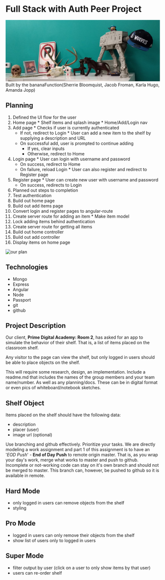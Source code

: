 Full Stack with Auth Peer Project
=================================
![our shelf](tauShelf.png)
Built by the bananaFunction(Sherrie Bloomquist, Jacob Froman, Karla Hugo, Amanda Jopp)

Planning
--------
1. Defined the UI flow for the user
  1. Home page
    * Shelf items and splash image
    * Home/Add/Login nav
  2. Add page
    * Checks if user is currently authenticated
      * If not, redirect to Login
    * User can add a new item to the shelf by supplying a description and URL
      * On successful add, user is prompted to continue adding
        * If yes, clear inputs
        * Otherwise, redirect to Home
  3. Login page
    * User can login with username and password
      * On success, redirect to Home
      * On failure, reload Login
    * User can also register and redirect to Register page
  4. Register page
    * User can create new user with username and password
      * On success, redirects to Login
2. Planned out steps to completion
  1. Test authentication
  2. Build out home page
  3. Build out add items page
  4. Convert login and register pages to angular-route
  5. Create server route for adding an item
    * Make item model
  6. Lock adding items behind authentication
  7. Create server route for getting all items
  8. Build out home controller
  9. Build out add controller
  10. Display items on home page

![our plan](plan.JPG)

Technologies
------------
* Mongo
* Express
* Angular
* Node
* Passport
* git
* github

Project Description
-------------------
Our client, **Prime Digital Academy: Room 2**, has asked for an app to simulate the behavior of their shelf. That is, a list of items placed on the classroom shelf.

Any visitor to the page can view the shelf, but only logged in users should be able to place objects on the shelf.

This will require some research, design, an implementation. Include a readme.md that includes the names of the group members and your team name/number. As well as any planning/docs. These can be in digital format or even pics of whiteboard/notebook sketches.

Shelf Object
------------
Items placed on the shelf should have the following data:

* description
* placer (user)
* image url (optional)

Use branching and github effectively. Prioritize your tasks. We are directly modeling a work assignment and part 1 of this assignment is to have an '*EOD Push*' - **End of Day Push** to remote origin master. That is, as you wrap your day's work, merge what works to master and push to github. Incomplete or not-working code can stay on it's own branch and should not be merged to master. This branch can, however, be pushed to github so it is available in remote.


Hard Mode
----------
* only logged in users can remove objects from the shelf
* styling

Pro Mode
--------
* logged in users can only remove their objects from the shelf
* show list of users only to logged in users

Super Mode
----------
* filter output by user (click on a user to only show items by that user)
* users can re-order shelf
